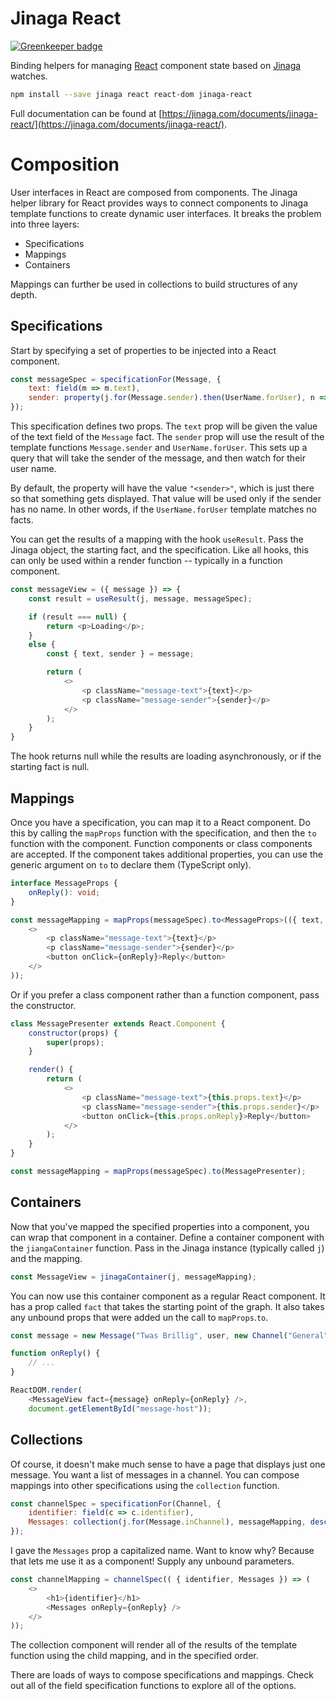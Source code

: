 # Jinaga React

[![Greenkeeper badge](https://badges.greenkeeper.io/michaellperry/jinaga-react.svg)](https://greenkeeper.io/)

Binding helpers for managing [React](https://reactjs.org) component state based on [Jinaga](https://jinaga.com) watches.

```bash
npm install --save jinaga react react-dom jinaga-react
```

Full documentation can be found at [https://jinaga.com/documents/jinaga-react/](https://jinaga.com/documents/jinaga-react/).

# Composition

User interfaces in React are composed from components.
The Jinaga helper library for React provides ways to connect components to Jinaga template functions to create dynamic user interfaces.
It breaks the problem into three layers:

* Specifications
* Mappings
* Containers

Mappings can further be used in collections to build structures of any depth.

## Specifications

Start by specifying a set of properties to be injected into a React component.

```javascript
const messageSpec = specificationFor(Message, {
    text: field(m => m.text),
    sender: property(j.for(Message.sender).then(UserName.forUser), n => n.value, "<sender>")
});
```

This specification defines two props.
The `text` prop will be given the value of the text field of the `Message` fact.
The `sender` prop will use the result of the template functions `Message.sender` and `UserName.forUser`.
This sets up a query that will take the sender of the message, and then watch for their user name.

By default, the property will have the value `"<sender>"`, which is just there so that something gets displayed.
That value will be used only if the sender has no name.
In other words, if the `UserName.forUser` template matches no facts.

You can get the results of a mapping with the hook `useResult`.
Pass the Jinaga object, the starting fact, and the specification.
Like all hooks, this can only be used within a render function -- typically in a function component.

```javascript
const messageView = ({ message }) => {
    const result = useResult(j, message, messageSpec);

    if (result === null) {
        return <p>Loading</p>;
    }
    else {
        const { text, sender } = message;

        return (
            <>
                <p className="message-text">{text}</p>
                <p className="message-sender">{sender}</p>
            </>
        );
    }
}
```

The hook returns null while the results are loading asynchronously, or if the starting fact is null.

## Mappings

Once you have a specification, you can map it to a React component.
Do this by calling the `mapProps` function with the specification, and then the `to` function with the component.
Function components or class components are accepted.
If the component takes additional properties, you can use the generic argument on `to` to declare them (TypeScript only).

```typescript
interface MessageProps {
    onReply(): void;
}

const messageMapping = mapProps(messageSpec).to<MessageProps>(({ text, sender, onReply }) => (
    <>
        <p className="message-text">{text}</p>
        <p className="message-sender">{sender}</p>
        <button onClick={onReply}>Reply</button>
    </>
));
```

Or if you prefer a class component rather than a function component, pass the constructor.

```javascript
class MessagePresenter extends React.Component {
    constructor(props) {
        super(props);
    }

    render() {
        return (
            <>
                <p className="message-text">{this.props.text}</p>
                <p className="message-sender">{this.props.sender}</p>
                <button onClick={this.props.onReply}>Reply</button>
            </>
        );
    }
}

const messageMapping = mapProps(messageSpec).to(MessagePresenter);
```

## Containers

Now that you've mapped the specified properties into a component, you can wrap that component in a container.
Define a container component with the `jiangaContainer` function.
Pass in the Jinaga instance (typically called `j`) and the mapping.

```javascript
const MessageView = jinagaContainer(j, messageMapping);
```

You can now use this container component as a regular React component.
It has a prop called `fact` that takes the starting point of the graph.
It also takes any unbound props that were added un the call to `mapProps`.`to`.

```javascript
const message = new Message("Twas Brillig", user, new Channel("General"), new Date());

function onReply() {
    // ...
}

ReactDOM.render(
    <MessageView fact={message} onReply={onReply} />,
    document.getElementById("message-host"));
```

## Collections

Of course, it doesn't make much sense to have a page that displays just one message.
You want a list of messages in a channel.
You can compose mappings into other specifications using the `collection` function.

```javascript
const channelSpec = specificationFor(Channel, {
    identifier: field(c => c.identifier),
    Messages: collection(j.for(Message.inChannel), messageMapping, descending(m => m.sentAt))
});
```

I gave the `Messages` prop a capitalized name.
Want to know why?
Because that lets me use it as a component!
Supply any unbound parameters.

```javascript
const channelMapping = channelSpec(( { identifier, Messages }) => (
    <>
        <h1>{identifier}</h1>
        <Messages onReply={onReply} />
    </>
));
```

The collection component will render all of the results of the template function using the child mapping, and in the specified order.

There are loads of ways to compose specifications and mappings.
Check out all of the field specification functions to explore all of the options.